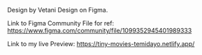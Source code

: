 Design by Vetani Design on Figma.

Link to Figma Community File for ref: https://www.figma.com/community/file/1099352945401989333

Link to my live Preview: https://tiny-movies-temidayo.netlify.app/